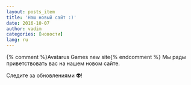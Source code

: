 ```yaml
---
layout: posts_item
title: 'Наш новый сайт :)'
date: 2016-10-07
author: vadim
categories: [новости]
lang: ru
---
```


{% comment %}Avatarus Games new site{% endcomment %}
Мы рады приветствовать вас на нашем новом сайте.

Следите за обновлениями :alien:!
